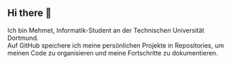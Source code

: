 ## Hi there 👋  

Ich bin Mehmet, Informatik-Student an der Technischen Universität Dortmund.  
Auf GitHub speichere ich meine persönlichen Projekte in Repositories, um meinen Code zu organisieren und meine Fortschritte zu dokumentieren.  
